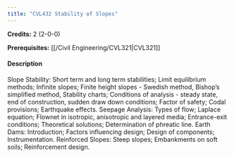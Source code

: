 ```yaml
---
title: "CVL432 Stability of Slopes"
---
```

**Credits:** 2 (2-0-0)

**Prerequisites:** [[/Civil Engineering/CVL321|CVL321]]

#### Description
Slope Stability: Short term and long term stabilities; Limit equilibrium methods; Infinite slopes; Finite height slopes - Swedish method, Bishop’s simplified method, Stability charts; Conditions of analysis - steady state, end of construction, sudden draw down conditions; Factor of safety; Codal provisions; Earthquake effects. Seepage Analysis: Types of flow; Laplace equation; Flownet in isotropic, anisotropic and layered media; Entrance-exit conditions; Theoretical solutions; Determination of phreatic line. Earth Dams: Introduction; Factors influencing design; Design of components; Instrumentation. Reinforced Slopes: Steep slopes; Embankments on soft soils; Reinforcement design.